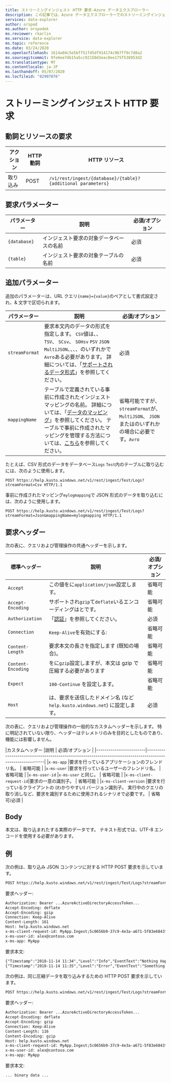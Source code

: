 ```yaml
---
title: ストリーミングインジェスト HTTP 要求-Azure データエクスプローラー
description: この記事では、Azure データエクスプローラーでのストリーミングインジェスト HTTP 要求について説明します。
services: data-explorer
author: orspod
ms.author: orspodek
ms.reviewer: rkarlin
ms.service: data-explorer
ms.topic: reference
ms.date: 03/24/2020
ms.openlocfilehash: 1614a04c5e5bff51f45df914174c967ff9c7d8a2
ms.sourcegitcommit: 9fe6ee7db15a5cc92150d3eac0ee175f538953d2
ms.translationtype: MT
ms.contentlocale: ja-JP
ms.lasthandoff: 05/07/2020
ms.locfileid: "82907076"
---
```

# <a name="streaming-ingestion-http-request"></a>ストリーミングインジェスト HTTP 要求

## <a name="request-verb-and-resource"></a>動詞とリソースの要求

|アクション    |HTTP 動詞|HTTP リソース                                               |
|----------|---------|------------------------------------------------------------|
|取り込み    |POST     |`/v1/rest/ingest/{database}/{table}?{additional parameters}`|

## <a name="request-parameters"></a>要求パラメーター

| パラメーター    | 説明                                                                 | 必須/オプション |
|--------------|-----------------------------------------------------------------------------|-------------------|
| `{database}` |   インジェスト要求の対象データベースの名前                     |  必須         |
| `{table}`    |   インジェスト要求の対象テーブルの名前                        |  必須         |

## <a name="additional-parameters"></a>追加パラメーター

追加のパラメーターは、URL クエリ`{name}={value}`のペアとして書式設定され、& 文字で区切られます。

| パラメーター    | 説明                                                                          | 必須/オプション   |
|--------------|--------------------------------------------------------------------------------------|---------------------|
|`streamFormat`| 要求本文内のデータの形式を指定します。 `CSV`値は、、 `TSV`、 `SCsv`、 `SOHsv` `PSV` `JSON` `MultiJSON`、、、、のいずれかで`Avro`ある必要があります。 詳細については、「[サポートされるデータ形式](https://docs.microsoft.com/azure/data-explorer/ingestion-supported-formats)」を参照してください。| 必須 |
|`mappingName` | テーブルで定義されている事前に作成されたインジェストマッピングの名前。 詳細については、「[データのマッピング](../../management/mappings.md)」を参照してください。 テーブルで事前に作成されたマッピングを管理する方法については、[こちら](../../management/create-ingestion-mapping-command.md)を参照してください。| 省略可能ですが、 `streamFormat`が、 `MultiJSON`、 `JSON`またはのいずれかの場合に必要です。`Avro`|  |
              
たとえば、CSV 形式のデータをデータベース`Logs` `Test`内のテーブルに取り込むには、次のように使用します。

```
POST https://help.kusto.windows.net/v1/rest/ingest/Test/Logs?streamFormat=Csv HTTP/1.1
```

事前に作成されたマッピング`mylogmapping`で JSON 形式のデータを取り込むには、次のように使用します。

```
POST https://help.kusto.windows.net/v1/rest/ingest/Test/Logs?streamFormat=Json&mappingName=mylogmapping HTTP/1.1
```

## <a name="request-headers"></a>要求ヘッダー

次の表に、クエリおよび管理操作の共通ヘッダーを示します。

|標準ヘッダー   | 説明                                                                               | 必須/オプション | 
|------------------|-------------------------------------------------------------------------------------------|-------------------|
|`Accept`          | この値をに`application/json`設定します。                                                     | 省略可能          |
|`Accept-Encoding` | サポートされ`gzip`て`deflate`いるエンコーディングはとです。                                             | 省略可能          | 
|`Authorization`   | 「[認証](./authentication.md)」を参照してください。                                                | 必須          |
|`Connection`      | `Keep-Alive`を有効にする:                                                                      | 省略可能          |
|`Content-Length`  | 要求本文の長さを指定します (既知の場合)。                                              | 省略可能          |
|`Content-Encoding`| をに`gzip`設定しますが、本文は gzip で圧縮する必要があります                                        | 省略可能          |
|`Expect`          | `100-Continue` を設定します。                                                                    | 省略可能          |
|`Host`            | は、要求を送信したドメイン名 (など`help.kusto.windows.net`) に設定します。 | 必須          |

次の表に、クエリおよび管理操作の一般的なカスタムヘッダーを示します。 特に明記されていない限り、ヘッダーはテレメトリのみを目的としたものであり、機能には影響しません。

|カスタムヘッダー           |説明                                                                           | 必須/オプション |
|------------------------|----------------------------------------------------------------------------------------------------------|
|`x-ms-app`              |要求を行っているアプリケーションのフレンドリ名。                            | 省略可能          |
|`x-ms-user`             |要求を行っているユーザーのフレンドリ名。                                   | 省略可能          |
|`x-ms-user-id`          |`x-ms-user` と同じ。                                                                  | 省略可能          |
|`x-ms-client-request-id`|要求の一意の識別子。                                                  | 省略可能          |
|`x-ms-client-version`   |要求を行っているクライアントの (わかりやすい) バージョン識別子。 実行中のクエリの取り消しなど、要求を識別するために使用されるシナリオで必要です。                                                        | 省略可/必須  |

## <a name="body"></a>Body

本文は、取り込まれたする実際のデータです。 テキスト形式では、UTF-8 エンコードを使用する必要があります。

## <a name="examples"></a>例

次の例は、取り込み JSON コンテンツに対する HTTP POST 要求を示しています。

```txt
POST https://help.kusto.windows.net/v1/rest/ingest/Test/Logs?streamFormat=Json&mappingName=mylogmapping HTTP/1.1
```

要求ヘッダー:

```txt
Authorization: Bearer ...AzureActiveDirectoryAccessToken...
Accept-Encoding: deflate
Accept-Encoding: gzip
Connection: Keep-Alive
Content-Length: 161
Host: help.kusto.windows.net
x-ms-client-request-id: MyApp.Ingest;5c0656b9-37c9-4e3a-a671-5f83e6843fce
x-ms-user-id: alex@contoso.com
x-ms-app: MyApp
```

要求本文:

```txt
{"Timestamp":"2018-11-14 11:34","Level":"Info","EventText":"Nothing Happened"}
{"Timestamp":"2018-11-14 11:35","Level":"Error","EventText":"Something Happened"}
```

次の例は、同じ圧縮データを取り込みするための HTTP POST 要求を示しています。

```txt
POST https://help.kusto.windows.net/v1/rest/ingest/Test/Logs?streamFormat=Json&mappingName=mylogmapping HTTP/1.1
```

要求ヘッダー:

```txt
Authorization: Bearer ...AzureActiveDirectoryAccessToken...
Accept-Encoding: deflate
Accept-Encoding: gzip
Connection: Keep-Alive
Content-Length: 116
Content-Encoding: gzip
Host: help.kusto.windows.net
x-ms-client-request-id: MyApp.Ingest;5c0656b9-37c9-4e3a-a671-5f83e6843fce
x-ms-user-id: alex@contoso.com
x-ms-app: MyApp
```

要求本文:

```
... binary data ...
```
